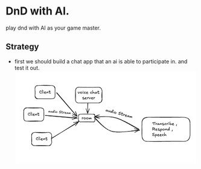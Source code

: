 # DnD with AI. 
play dnd with AI as your game master.
 
## Strategy

- first we should build a chat app that an ai is able to participate in. and test it out.
![alt text](/static/docs/img/image.png)
